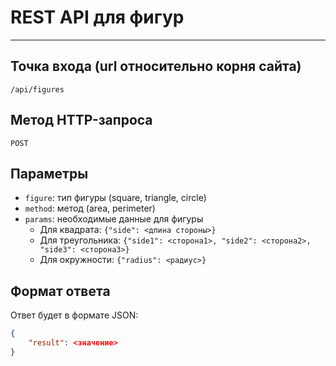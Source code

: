 # REST API для фигур

---

## Точка входа (url относительно корня сайта)

`/api/figures`

## Метод HTTP-запроса

`POST`

## Параметры

- `figure`: тип фигуры (square, triangle, circle)
- `method`: метод (area, perimeter)
- `params`: необходимые данные для фигуры
    - Для квадрата: `{"side": <длина стороны>}`
    - Для треугольника: `{"side1": <сторона1>, "side2": <сторона2>, "side3": <сторона3>}`
    - Для окружности: `{"radius": <радиус>}`

## Формат ответа

Ответ будет в формате JSON:

```json
{
    "result": <значение>
}
